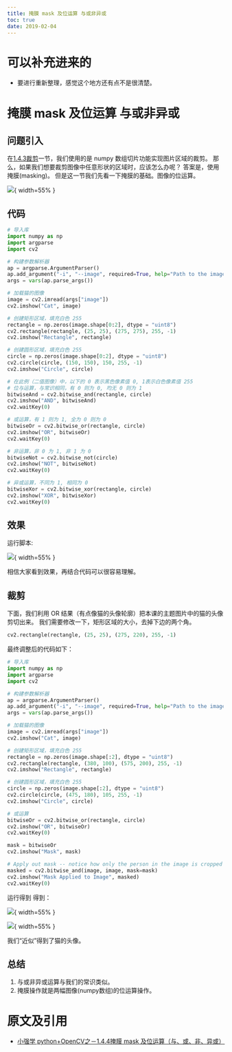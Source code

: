 ```yaml
---
title: 掩膜 mask 及位运算 与或非异或
toc: true
date: 2019-02-04
---
```

# 可以补充进来的

- 要进行重新整理，感觉这个地方还有点不是很清楚。



# 掩膜 mask 及位运算 与或非异或

## 问题引入

在[1.4.3裁剪](https://www.jianshu.com/p/0633ead5613c)一节，我们使用的是 numpy 数组切片功能实现图片区域的裁剪。
 那么，如果我们想要裁剪图像中任意形状的区域时，应该怎么办呢？
 答案是，使用掩膜(masking)。
 但是这一节我们先看一下掩膜的基础。图像的位运算。



![](http://images.iterate.site/blog/image/20190204/J6j1skzF9QVR.png?imageslim){ width=55% }


## 代码

```py
# 导入库
import numpy as np
import argparse
import cv2

# 构建参数解析器
ap = argparse.ArgumentParser()
ap.add_argument("-i", "--image", required=True, help="Path to the image")
args = vars(ap.parse_args())

# 加载猫的图像
image = cv2.imread(args["image"])
cv2.imshow("Cat", image)

# 创建矩形区域，填充白色 255
rectangle = np.zeros(image.shape[0:2], dtype = "uint8")
cv2.rectangle(rectangle, (25, 25), (275, 275), 255, -1)
cv2.imshow("Rectangle", rectangle)

# 创建圆形区域，填充白色 255
circle = np.zeros(image.shape[0:2], dtype = "uint8")
cv2.circle(circle, (150, 150), 150, 255, -1)
cv2.imshow("Circle", circle)

# 在此例（二值图像）中，以下的 0 表示黑色像素值 0, 1表示白色像素值 255
# 位与运算，与常识相同，有 0 则为 0, 均无 0 则为 1
bitwiseAnd = cv2.bitwise_and(rectangle, circle)
cv2.imshow("AND", bitwiseAnd)
cv2.waitKey(0)

# 或运算，有 1 则为 1, 全为 0 则为 0
bitwiseOr = cv2.bitwise_or(rectangle, circle)
cv2.imshow("OR", bitwiseOr)
cv2.waitKey(0)

# 非运算，非 0 为 1, 非 1 为 0
bitwiseNot = cv2.bitwise_not(circle)
cv2.imshow("NOT", bitwiseNot)
cv2.waitKey(0)

# 异或运算，不同为 1, 相同为 0
bitwiseXor = cv2.bitwise_xor(rectangle, circle)
cv2.imshow("XOR", bitwiseXor)
cv2.waitKey(0)
```

## 效果

运行脚本:


![](http://images.iterate.site/blog/image/20190204/nf6hssLjYi66.png?imageslim){ width=55% }


相信大家看到效果，再结合代码可以很容易理解。

## 裁剪

下面，我们利用 OR 结果（有点像猫的头像轮廓）把本课的主题图片中的猫的头像剪切出来。
 我们需要修改一下，矩形区域的大小，去掉下边的两个角。

```py
cv2.rectangle(rectangle, (25, 25), (275, 220), 255, -1)
```

最终调整后的代码如下：

```py
# 导入库
import numpy as np
import argparse
import cv2

# 构建参数解析器
ap = argparse.ArgumentParser()
ap.add_argument("-i", "--image", required=True, help="Path to the image")
args = vars(ap.parse_args())

# 加载猫的图像
image = cv2.imread(args["image"])
cv2.imshow("Cat", image)

# 创建矩形区域，填充白色 255
rectangle = np.zeros(image.shape[:2], dtype = "uint8")
cv2.rectangle(rectangle, (380, 100), (575, 200), 255, -1)
cv2.imshow("Rectangle", rectangle)

# 创建圆形区域，填充白色 255
circle = np.zeros(image.shape[:2], dtype = "uint8")
cv2.circle(circle, (475, 180), 105, 255, -1)
cv2.imshow("Circle", circle)

# 或运算
bitwiseOr = cv2.bitwise_or(rectangle, circle)
cv2.imshow("OR", bitwiseOr)
cv2.waitKey(0)

mask = bitwiseOr
cv2.imshow("Mask", mask)

# Apply out mask -- notice how only the person in the image is cropped out
masked = cv2.bitwise_and(image, image, mask=mask)
cv2.imshow("Mask Applied to Image", masked)
cv2.waitKey(0)
```

运行得到
 得到：

![](http://images.iterate.site/blog/image/20190204/pit7Ki5IiOO0.png?imageslim){ width=55% }


![](http://images.iterate.site/blog/image/20190204/SdIocl3PcPVs.png?imageslim){ width=55% }


我们“近似”得到了猫的头像。

## 总结

1. 与或非异或运算与我们的常识类似。
2. 掩膜操作就是两幅图像(numpy数组)的位运算操作。



# 原文及引用

- [小强学 python+OpenCV之－1.4.4掩膜 mask 及位运算（与、或、非、异或）](https://www.jianshu.com/p/53353300a9e4)
